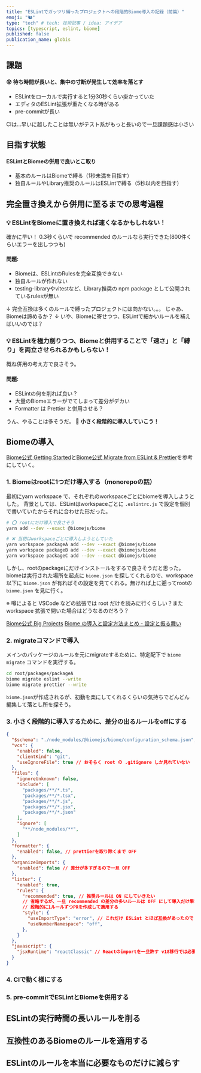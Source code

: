 ```yaml
---
title: "ESLintでガッツリ縛ったプロジェクトへの段階的Biome導入の記録（前篇）"
emoji: "🐿️"
type: "tech" # tech: 技術記事 / idea: アイデア
topics: [typescript, eslint, biome]
published: false
publication_name: globis
---
```


## 課題

#### 😰 待ち時間が長いと、集中の寸断が発生して効率を落とす

- ESLintをローカルで実行すると1分30秒くらい掛かっていた
- エディタのESLint拡張が重たくなる時がある
- pre-commitが長い

CIは...早いに越したことは無いがテスト系がもっと長いので一旦課題感は小さい

## 目指す状態

#### ESLintとBiomeの併用で良いとこ取り

- 基本のルールはBiomeで縛る（1秒未満を目指す）
- 独自ルールやLibrary推奨のルールはESLintで縛る（5秒以内を目指す）


## 完全置き換えから併用に至るまでの思考過程


### 💡 ESLintをBiomeに置き換えれば速くなるかもしれない！

確かに早い！
0.3秒くらいで recommended のルールなら実行できた(800件くらいエラーを出しつつも)

#### 問題:
  - Biomeは、ESLintのRulesを完全互換できない
  - 独自ルールが作れない
  - testing-libraryやvitestなど、Library推奨の npm package として公開されているrulesが無い

↓
完全互換は多くのルールで縛ったプロジェクトには向かない。。。
じゃあ、Biomeは諦めるか？
↓
いや、Biomeに寄せつつ、ESLintで細かいルールを補えばいいのでは？

### 💡 ESLintを極力削りつつ、Biomeと併用することで「速さ」と「縛り」を両立させられるかもしらない！

概ね併用の考え方で良さそう。

#### 問題:

- ESLintの何を削れば良い？
- 大量のBiomeエラーがでてしまって差分がデカい
- Formatter は Prettier と併用させる？

うん、やることは多そうだ。
🥰 **小さく段階的に導入していこう！**

## Biomeの導入


[Biome公式 Getting Started](https://biomejs.dev/guides/getting-started/)と[Biome公式 Migrate from ESLint & Prettier](https://biomejs.dev/guides/migrate-eslint-prettier/)を参考にしていく。

### 1. Biomeはrootに1つだけ導入する（monorepoの話）

最初にyarn workspace で、それぞれのworkspaceごとにbiomeを導入しようとした。
背景としては、ESLintはworkspaceごとに `.eslintrc.js` で設定を個別で書いていたからそれに合わせた形だった。

```bash
# ⭕️ rootにだけ導入で良さそう
yarn add --dev --exact @biomejs/biome

# ❌️ 当初はworkspaceごとに導入しようとしていた
yarn workspace packageA add --dev --exact @biomejs/biome
yarn workspace packageB add --dev --exact @biomejs/biome
yarn workspace packageC add --dev --exact @biomejs/biome
```

しかし、rootのpackageにだけインストールをするで良さそうだと思った。
biomeは実行された場所を起点に `biome.json` を探してくれるので、workspace以下に `biome.json` が有ればその設定を見てくれる。無ければ上に遡ってrootの `biome.json` を見に行く。

※ 噂によると VSCode などの拡張では root だけを読みに行くらしい？また workspace 拡張で開いた場合はどうなるのだろう？

[Biome公式 Big Projects](https://biomejs.dev/guides/big-projects/)
[Biome の導入と設定方法まとめ - 設定と振る舞い](https://zenn.dev/akineko/articles/d967d5dcada598#%E8%A8%AD%E5%AE%9A%E3%81%A8%E6%8C%AF%E3%82%8B%E8%88%9E%E3%81%84)

### 2. migrateコマンドで導入

メインのパッケージのルールを元にmigrateするために、特定配下で `biome migrate` コマンドを実行する。

```bash
cd root/packages/packageA
biome migrate eslint --write
biome migrate prettier --write
```

`biome.json`が作成されるが、初動を楽にしてくれるくらいの気持ちでどんどん編集して落とし所を探そう。

### 3. 小さく段階的に導入するために、差分の出るルールをoffにする

```json
{
  "$schema": "./node_modules/@biomejs/biome/configuration_schema.json",
  "vcs": {
    "enabled": false,
    "clientKind": "git",
    "useIgnoreFile": true // おそらく root の .gitignore しか見れていない
  },
  "files": {
    "ignoreUnknown": false,
    "include": [
      "packages/**/*.ts",
      "packages/**/*.tsx",
      "packages/**/*.js",
      "packages/**/*.jsx",
      "packages/**/*.json"
    ],
    "ignore": [
      "**/node_modules/**",
    ]
  },
  "formatter": {
    "enabled": false, // prettierを取り除くまで OFF
  },
  "organizeImports": {
    "enabled": false // 差分が多すぎるので一旦 OFF
  },
  "linter": {
    "enabled": true,
    "rules": {
      "recommended": true, // 推奨ルールは ON にしていきたい
      // 省略するが、一旦 recommended の差分の多いルールは OFF にして導入だけ果たす
      // 段階的に1ルールずつPRを作成して適用する
      "style": {
        "useImportType": "error", // これだけ ESLint とほぼ互換があったので ON にしてみた例
        "useNumberNamespace": "off",
      },
    }
  },
  "javascript": {
    "jsxRuntime": "reactClassic" // Reactのimportを一旦許す v18移行では必要無いが差分が大きかった
  }
}

```

### 4. CIで動く様にする

### 5. pre-commitでESLintとBiomeを併用する

## ESLintの実行時間の長いルールを削る

## 互換性のあるBiomeのルールを適用する

## ESLintのルールを本当に必要なものだけに減らす

